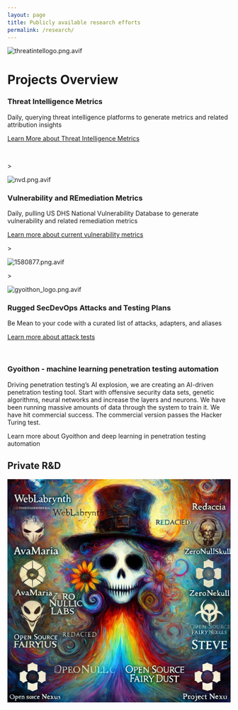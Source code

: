 ```yaml
---
layout: page
title: Publicly available research efforts
permalink: /research/
---
```


![threatintellogo.png.avif](/images/threatintellogo.png.avif)

# Projects Overview

### Threat Intelligence Metrics

Daily, querying threat intelligence platforms to generate metrics and related attribution insights

[Learn More about Threat Intelligence Metrics](https://intelmetrics.haxx.ninja)

  

\>

![nvd.png.avif](/images/nvd.png.avif)

### Vulnerability and REmediation Metrics

Daily, pulling US DHS National Vulnerability Database to generate vulnerability and related remediation metrics

[Learn more about current vulnerability metrics](https://vulnmetrics.haxx.ninja/)

\>

![1580877.png.avif](/images/1580877.png.avif)

\>

![gyoithon_logo.png.avif](/images/gyoithon_logo.png.avif)

### Rugged SecDevOps Attacks and Testing Plans

Be Mean to your code with a curated list of attacks, adapters, and aliases

[Learn more about attack tests](https://gauntltattacks.haxx.ninja)

 

### Gyoithon - machine learning penetration testing automation

Driving penetration testing’s AI explosion, we are creating an AI-driven penetration testing tool. Start with offensive security data sets, genetic algorithms, neural networks and increase the layers and neurons. We have been running massive amounts of data through the system to train it. We have hit commercial success. The commercial version passes the Hacker Turing test.

Learn more about Gyoithon and deep learning in penetration testing automation


## Private R&D
![REDACTED](/images/redacted.webp)




